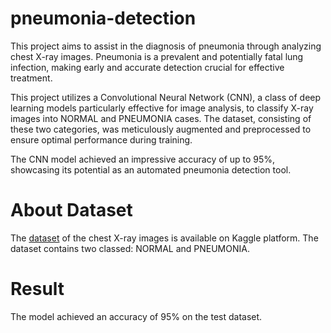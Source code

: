 # pneumonia-detection
This project aims to assist in the diagnosis of pneumonia through analyzing chest X-ray images. Pneumonia is a prevalent and potentially fatal lung infection, making early and accurate detection crucial for effective treatment.

This project utilizes a Convolutional Neural Network (CNN), a class of deep learning models particularly effective for image analysis, to classify X-ray images into NORMAL and PNEUMONIA cases. The dataset, consisting of these two categories, was meticulously augmented and preprocessed to ensure optimal performance during training.

The CNN model achieved an impressive accuracy of up to 95%, showcasing its potential as an automated pneumonia detection tool.

# About Dataset
The [dataset](https://www.kaggle.com/datasets/paultimothymooney/chest-xray-pneumonia) of the chest X-ray images is available on Kaggle platform. The dataset contains two classed: NORMAL and PNEUMONIA.

# Result
The model achieved an accuracy of 95% on the test dataset.
